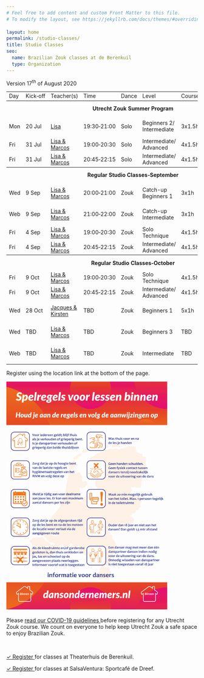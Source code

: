 ```yaml
---
# Feel free to add content and custom Front Matter to this file.
# To modify the layout, see https://jekyllrb.com/docs/themes/#overriding-theme-defaults

layout: home
permalink: /studio-classes/
title: Studio Classes
seo:
  name: Brazilian Zouk classes at de Berenkuil
  type: Organization
---
```


Version 17<sup>th</sup> of August 2020

<table id="schedule">
<tbody>

<tr>
  <td>Day</td>
  <td>Kick&#8209;off</td>
  <td>Teacher(s)</td>
  <td>Time</td>
  <td>Dance</td>
  <td>Level</td>
  <td>Course</td>
  <td style="width:60px">Price</td>
  <td>Location</td>
</tr>

<tr style="height: 40px;">
  <th colspan="9">Utrecht Zouk Summer Program</th>
</tr>

<tr>
  <td>Mon</td>
  <td>20 Jul</td>
  <td><a href="/about#lisa">Lisa</a></td>
  <td>19:30&#8209;21:00</td>
  <td>Solo</td>
  <td>Beginners&nbsp;2/ Intermediate</td>
  <td>3x1.5h</td>
  <td>€ 45</td>
  <td>SalsaVentura: Sportcafé de Dreef
  </td>
</tr>

<tr>
  <td>Fri</td>
  <td>31 Jul</td>
  <td><a href="/about#lisa-and-marcos">Lisa & Marcos</a></td>
  <td>19:00&#8209;20:30</td>
  <td>Solo</td>
  <td>Intermediate/ Advanced</td>
  <td>4x1.5h</td>
  <td>€ 60</td>
  <td>Theaterhuis de Berenkuil</td>
</tr>

<tr>
  <td>Fri</td>
  <td>31 Jul</td>
  <td><a href="/about#lisa-and-marcos">Lisa & Marcos</a></td>
  <td>20:45&#8209;22:15</td>
  <td>Solo</td>
  <td>Intermediate/ Advanced</td>
  <td>4x1.5h</td>
  <td>€ 60</td>
  <td>Theaterhuis de Berenkuil</td>
</tr>

<tr style="height: 40px">
  <th colspan="9">Regular Studio Classes&#8209;September</th>
</tr>

<tr>
  <td>Wed</td>
  <td>9 Sep</td>
  <td><a href="/about#lisa-and-marcos">Lisa & Marcos</a></td>
  <td>20:00&#8209;21:00</td>
  <td>Zouk</td>
  <td>Catch-up Beginners&nbsp;1</td>
  <td>3x1h</td>
  <td>&dash; / € 35</td>
  <td>SalsaVentura: Sportcafé de Dreef</td>
</tr>

<tr>
  <td>Web</td>
  <td>9 Sep</td>
  <td><a href="/about#lisa-and-marcos">Lisa & Marcos</a></td>
  <td>21:00&#8209;22:00</td>
  <td>Zouk</td>
  <td>Catch-up Intermediate</td>
  <td>3x1h</td>
  <td>&dash; / € 35</td>
  <td>SalsaVentura: Sportcafé de Dreef</td>
</tr>

<tr>
  <td>Fri</td>
  <td>4 Sep</td>
  <td><a href="/about#lisa-and-marcos">Lisa & Marcos</a></td>
  <td>19:00&#8209;20:30</td>
  <td>Zouk</td>
  <td>Solo Technique</td>
  <td>4x1.5h</td>
  <td>€ 60</td>
  <td>Theaterhuis de Berenkuil</td>
</tr>

<tr>
  <td>Fri</td>
  <td>4 Sep</td>
  <td><a href="/about#lisa-and-marcos">Lisa & Marcos</a></td>
  <td>20:45&#8209;22:15</td>
  <td>Zouk</td>
  <td>Intermediate/ Advanced</td>
  <td>4x1.5h</td>
  <td>€ 60</td>
  <td>Theaterhuis de Berenkuil</td>
</tr>

<tr style="height: 40px;">
  <th colspan="9">Regular Studio Classes&#8209;October</th>
</tr>

<tr>
  <td>Fri</td>
  <td>9 Oct</td>
  <td><a href="/about#lisa-and-marcos">Lisa & Marcos</a></td>
  <td>19:00&#8209;20:30</td>
  <td>Zouk</td>
  <td>Solo Technique</td>
  <td>4x1.5h</td>
  <td>€ 60</td>
  <td>Theaterhuis de Berenkuil</td>
</tr>

<tr>
  <td>Fri</td>
  <td>9 Oct</td>
  <td><a href="/about#lisa-and-marcos">Lisa & Marcos</a></td>
  <td>20:45&#8209;22:15</td>
  <td>Zouk</td>
  <td>Intermediate/ Advanced</td>
  <td>4x1.5h</td>
  <td>€ 60</td>
  <td>Theaterhuis de Berenkuil</td>
</tr>

<tr>
  <td>Wed</td>
  <td>28 Oct</td>
  <td><a href="/about#jacques-and-kirsten">Jacques &amp; Kirsten</a></td>
  <td>TBD</td>
  <td>Zouk</td>
  <td>Beginners&nbsp;1</td>
  <td>5x1h</td>
  <td>TBD</td>
  <td>SalsaVentura: Sportcafé de Dreef</td>
</tr>

<tr>
  <td>Wed</td>
  <td>TBD</td>
  <td><a href="/about#lisa-and-marcos">Lisa & Marcos</a></td>
  <td>TBD</td>
  <td>Zouk</td>
  <td>Beginners&nbsp;3</td>
  <td>TBD</td>
  <td>TBD</td>
  <td>SalsaVentura: Sportcafé de Dreef</td>
</tr>

<tr>
  <td>Web</td>
  <td>TBD</td>
  <td><a href="/about#lisa-and-marcos">Lisa & Marcos</a></td>
  <td>TBD</td>
  <td>Zouk</td>
  <td>Intermediate</td>
  <td>TBD</td>
  <td>TBD</td>
  <td>SalsaVentura: Sportcafé de Dreef</td>
</tr>

</tbody>
</table>

Register using the location link at the bottom of the page.

<img
  style="max-width: 100%; max-height: 600px;"
  src="/spelregels-voor-lessen-binnen.png"
/>
<br>
<br>
Please
<a
  href="https://docs.google.com/document/d/1M01lk91xgPNstD6FhEM4-3evL38TLtbF3deaKW2QWkw/edit?usp=sharing">
  read our COVID-19 guidelines
</a>
before registering for any Utrecht Zouk course.
We count on everyone to help keep Utrecht Zouk a safe space to enjoy Brazilian Zouk.

<br>

<a
  class="button"
  href="/studio-classes-registration">
  ✓ Register
</a>
for classes at Theaterhuis de Berenkuil.

<a
  class="button"
  href="http://www.salsaventura.nl/utrecht">
  ✓ Register
</a>
for classes at SalsaVentura: Sportcafé de Dreef.

